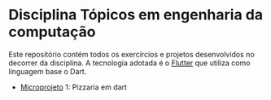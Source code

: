 # Disciplina Tópicos em engenharia da computação

Este repositório contém todos os exercírcios e projetos desenvolvidos no decorrer da disciplina. A tecnologia adotada é o [Flutter](https://flutter.dev/) que utiliza como linguagem base o Dart.

-   [Microprojeto](./microprojeto01-pizarria) 1: Pizzaria em dart
